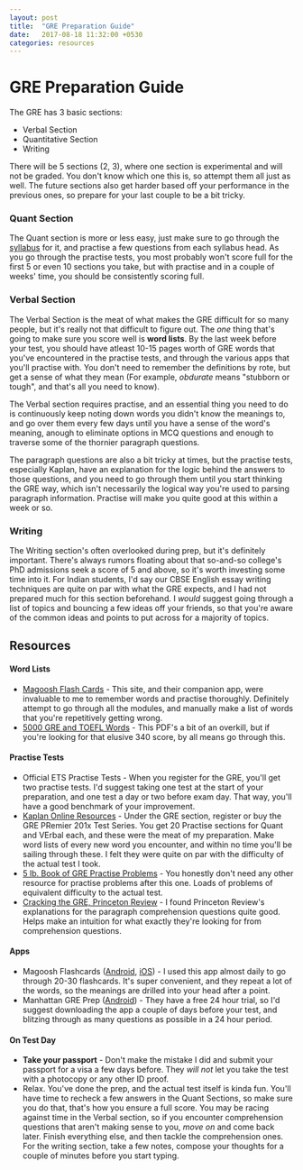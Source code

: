 ```yaml
---
layout: post
title:  "GRE Preparation Guide"
date:   2017-08-18 11:32:00 +0530
categories: resources
---
```

# GRE Preparation Guide

The GRE has 3 basic sections:

* Verbal Section
* Quantitative Section
* Writing

There will be 5 sections (2, 3), where one section is experimental and will not be graded. You don't know which one this is, so attempt them all just as well. The future sections also get harder based off your performance in the previous ones, so prepare for your last couple to be a bit tricky.

### Quant Section

The Quant section is more or less easy, just make sure to go through the [syllabus](https://www.ets.org/gre/revised_general/prepare/quantitative_reasoning) for it, and practise a few questions from each syllabus head. As you go through the practise tests, you most probably won't score full for the first 5 or even 10 sections you take, but with practise and in a couple of weeks' time, you should be consistently scoring full.

### Verbal Section

The Verbal Section is the meat of what makes the GRE difficult for so many people, but it's really not that difficult to figure out. The <i>one</i> thing that's going to make sure you score well is <b>word lists</b>. By the last week before your test, you should have atleast 10-15 pages worth of GRE words that you've encountered in the practise tests, and through the various apps that you'll practise with. You don't need to remember the definitions by rote, but get a sense of what they mean (For example, <i> obdurate</i> means "stubborn or tough", and that's all you need to know).

The Verbal section requires practise, and an essential thing you need to do is continuously keep noting down words you didn't know the meanings to, and go over them every few days until you have a sense of the word's meaning, anough to eliminate options in MCQ questions and enough to traverse some of the thornier paragraph questions.

The paragraph questions are also a bit tricky at times, but the practise tests, especially Kaplan, have an explanation for the logic behind the answers to those questions, and you need to go through them until you start thinking the GRE way, which isn't necessarily the logical way you're used to parsing paragraph information. Practise will make you quite good at this within a week or so.

### Writing

The Writing section's often overlooked during prep, but it's definitely important. There's always rumors floating about that so-and-so college's PhD admissions seek a score of 5 and above, so it's worth investing some time into it. For Indian students, I'd say our CBSE English essay writing techniques are quite on par with what the GRE expects, and I had not prepared much for this section beforehand. I <i>would</i> suggest going through a list of topics and bouncing a few ideas off your friends, so that you're aware of the common ideas and points to put across for a majority of topics.

## Resources

#### Word Lists

* [Magoosh Flash Cards](https://gre.magoosh.com/flashcards/vocabulary/decks) - This site, and their companion app, were invaluable to me to remember words and practise thoroughly. Definitely attempt to go through all the modules, and manually make a list of words that you're repetitively getting wrong.
* [5000 GRE and TOEFL Words](https://drive.google.com/file/d/0B49ZdpZV9rTHYUhfOUhjYUtzU3c/view?usp=sharing) - This PDF's a bit of an overkill, but if you're looking for that elusive 340 score, by all means go through this.

#### Practise Tests

* Official ETS Practise Tests - When you register for the GRE, you'll get two practise tests. I'd suggest taking one test at the start of your preparation, and one test a day or two before exam day. That way, you'll have a good benchmark of your improvement.
* [Kaplan Online Resources](https://www.kaptest.com/pages/booksonline) - Under the GRE section, register or buy the GRE PRemier 201x Test Series. You get 20 Practise sections for Quant and VErbal each, and these were the meat of my preparation. Make word lists of every new word you encounter, and within no time you'll be sailing through these. I felt they were quite on par with the difficulty of the actual test I took.
* [5 lb. Book of GRE Practise Problems](https://www.amazon.com/lb-Book-GRE-Practice-Problems/dp/1937707296) - You honestly don't need any other resource for practise problems after this one. Loads of problems of equivalent difficulty to the actual test.
* [Cracking the GRE, Princeton Review](https://www.amazon.com/Cracking-Practice-Graduate-School-Preparation/dp/0804126046/ref=sr_1_2?s=books&ie=UTF8&qid=1503045266&sr=1-2&keywords=cracking+the+new+gre) - I found Princeton Review's explanations for the paragraph comprehension questions quite good. Helps make an intuition for what exactly they're looking for from comprehension questions.

#### Apps

* Magoosh Flashcards ([Android](https://play.google.com/store/apps/details?id=com.magoosh.flashcards.gre&hl=en), [iOS](https://itunes.apple.com/us/app/gre-vocabulary-flashcards-from-magoosh/id672962658?mt=8)) - I used this app almost daily to go through 20-30 flashcards. It's super convenient, and they repeat a lot of the words, so the meanings are drilled into your head after a point.
* Manhattan GRE Prep ([Android](https://play.google.com/store/apps/details?id=com.hltcorp.gre&hl=en)) - They have a free 24 hour trial, so I'd suggest downloading the app a couple of days before your test, and blitzing through as many questions as possible in a 24 hour period.

#### On Test Day

* <b>Take your passport</b> - Don't make the mistake I did and submit your passport for a visa a few days before. They <i>will not</i> let you take the test with a photocopy or any other ID proof.
* Relax. You've done the prep, and the actual test itself is kinda fun. You'll have time to recheck a few answers in the Quant Sections, so make sure you do that, that's how you ensure a full score. You may be racing against time in the Verbal section, so if you encounter comprehension questions that aren't making sense to you, <i>move on</i> and come back later. Finish everything else, and then tackle the comprehension ones. For the writing section, take a few notes, compose your thoughts for a couple of minutes before you start typing.